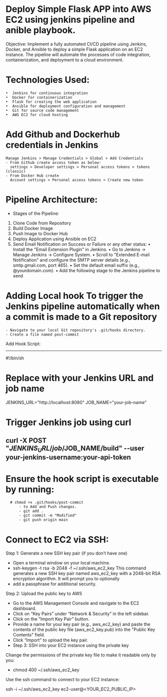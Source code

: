 # Deploy Simple Flask APP into AWS EC2 using jenkins pipeline and anible playbook.

Objective:
Implement a fully automated CI/CD pipeline using Jenkins, Docker, and Ansible to deploy a simple Flask application on an EC2 instance. The pipeline will automate the processes of code integration, containerization, and deployment to a cloud environment.

# Technologies Used:
    •  Jenkins for continuous integration
    •  Docker for containerization
    •  Flask for creating the web application
    •  Ansible for deployment configuration and management
    •  Git for source code management
    •  AWS EC2 for cloud hosting

# Add Github and Dockerhub credentials in Jenkins
    Manage Jenkins > Manage Credentials > Global > Add Credentials
    - From Github create access token as below:
      settings > Developer settings > Personal access tokens > tokens (classic)
    - From Docker Hub create 
      Account settings > Personal access tokens > Create new token

# Pipeline Architecture:
   
- Stages of the Pipeline:
1. Clone Code from Repository
2. Build Docker Image
3. Push Image to Docker Hub
4. Deploy Application using Ansible on EC2
5. Send Email Notification on Success or Failure or any other status:
    •	Install the "Email Extension Plugin" in Jenkins.
    •	Go to Jenkins -> Manage Jenkins -> Configure System.
    •	Scroll to "Extended E-mail Notification" and configure the SMTP server details (e.g., smtp.gmail.com, port 465).
    •	Set the default email suffix (e.g., @yourdomain.com).
    •	Add the following stage to the Jenkins pipeline to send
   
# Adding Local hook To trigger the Jenkins pipeline automatically when a commit is made to a Git repository
    - Navigate to your local Git repository's .git/hooks directory.
    - Create a file named post-commit 

  Add Hook Script:

-----------------------------------
#!/bin/sh

# Replace with your Jenkins URL and job name
JENKINS_URL="http://localhost:8080"
JOB_NAME="your-job-name"

# Trigger Jenkins job using curl
curl -X POST "$JENKINS_URL/job/$JOB_NAME/build" --user your-jenkins-username:your-api-token
-------------------------------------

# Ensure the hook script is executable by running:
      # chmod +x .git/hooks/post-commit
          - to Add and Push changes.
          - git add .
          - git commit -m "Modified"
          - git push origin main

# Connect to EC2 via SSH:

Step 1: Generate a new SSH key pair (if you don’t have one)
   - Open a terminal window on your local machine.
   - ssh-keygen -t rsa -b 2048 -f ~/.ssh/aws_ec2_key
  This command generates a new SSH key pair named aws_ec2_key with a 2048-bit RSA encryption algorithm. It will prompt you to optionally 
   - add a passphrase for additional security.

Step 2: Upload the public key to AWS
   - Go to the AWS Management Console and navigate to the EC2 dashboard.
   - Click on “Key Pairs” under “Network & Security” in the left sidebar.
   - Click on the “Import Key Pair” button.
   - Provide a name for your key pair (e.g., aws_ec2_key) and paste the contents of the public key file (aws_ec2_key.pub) into the "Public Key Contents" field.
   - Click “Import” to upload the key pair.
   - Step 3: SSH into your EC2 instance using the private key

Change the permissions of the private key file to make it readable only by you:
   - chmod 400 ~/.ssh/aws_ec2_key

Use the ssh command to connect to your EC2 instance:

ssh -i ~/.ssh/aws_ec2_key ec2-user@<YOUR_EC2_PUBLIC_IP>

   
